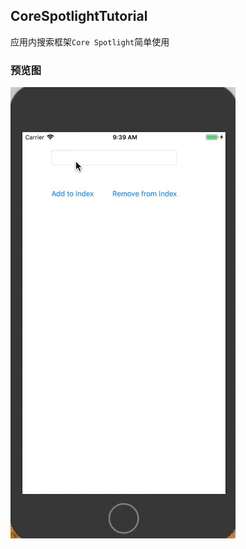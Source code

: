 CoreSpotlightTutorial 
-----------

应用内搜索框架`Core Spotlight`简单使用


### 预览图
![CoreSpotlightTutorial](./CoreSpotlightTutorial.gif)
